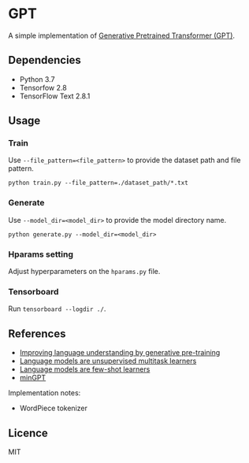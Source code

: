 # GPT
A simple implementation of [Generative Pretrained Transformer (GPT)](https://proceedings.neurips.cc/paper/2020/file/1457c0d6bfcb4967418bfb8ac142f64a-Paper.pdf).

## Dependencies
- Python 3.7
- Tensorfow 2.8
- TensorFlow Text 2.8.1


## Usage
### Train
Use `--file_pattern=<file_pattern>` to provide the dataset path and file pattern.
```
python train.py --file_pattern=./dataset_path/*.txt
```

### Generate
Use `--model_dir=<model_dir>` to provide the model directory name.
```
python generate.py --model_dir=<model_dir>
```

### Hparams setting
Adjust hyperparameters on the `hparams.py` file.

### Tensorboard
Run `tensorboard --logdir ./`.


## References

- [Improving language understanding by generative pre-training](https://cdn.openai.com/research-covers/language-unsupervised/language_understanding_paper.pdf)
- [Language models are unsupervised multitask learners](https://cdn.openai.com/better-language-models/language_models_are_unsupervised_multitask_learners.pdf)
- [Language models are few-shot learners](https://proceedings.neurips.cc/paper/2020/file/1457c0d6bfcb4967418bfb8ac142f64a-Paper.pdf)
- [minGPT](https://github.com/karpathy/minGPT)

Implementation notes:
- WordPiece tokenizer

## Licence
MIT
